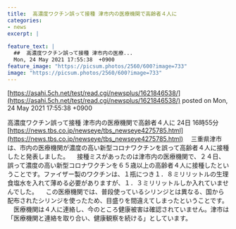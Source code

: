```yaml
---
title:  高濃度ワクチン誤って接種 津市内の医療機関で高齢者４人に  
categories:
- news
excerpt: |
  
feature_text: |
  ##  高濃度ワクチン誤って接種 津市内の医療...
  Mon, 24 May 2021 17:55:38  +0900
feature_image: "https://picsum.photos/2560/600?image=733"
image: "https://picsum.photos/2560/600?image=733"
---
```


[https://asahi.5ch.net/test/read.cgi/newsplus/1621846538/](https://asahi.5ch.net/test/read.cgi/newsplus/1621846538/)
posted on Mon, 24 May 2021 17:55:38  +0900

<!--more-->

高濃度ワクチン誤って接種 津市内の医療機関で高齢者４人に 24日 16時55分 [https://news.tbs.co.jp/newseye/tbs_newseye4275785.html](https://news.tbs.co.jp/newseye/tbs_newseye4275785.html) 　三重県津市は、市内の医療機関が濃度の高い新型コロナワクチンを誤って高齢者４人に接種したと発表しました。 　接種ミスがあったのは津市内の医療機関で、２４日、誤って濃度の高い新型コロナワクチンを６５歳以上の高齢者４人に接種したということです。ファイザー製のワクチンは、１瓶につき１．８ミリリットルの生理食塩水を入れて薄める必要がありますが、１．３ミリリットルしか入れていませんでした。 　この医療機関では、普段使っているシリンジとは異なる、国から配布されたシリンジを使ったため、目盛りを間違えてしまったということです。 　医療機関は４人に連絡し、今のところ健康被害は確認されていません。津市は「医療機関と連絡を取り合い、健康観察を続ける」としています。
